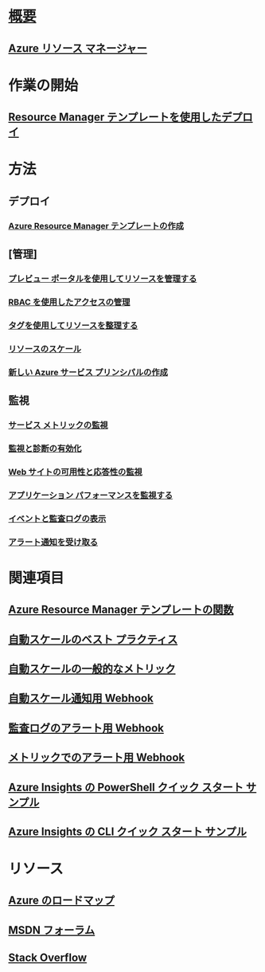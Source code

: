 

# [概要](../azure-portal-overview.md)


## [Azure リソース マネージャー](../azure-resource-manager/resource-group-overview.md)



# 作業の開始


## [Resource Manager テンプレートを使用したデプロイ](../azure-resource-manager/resource-group-template-deploy.md)



# 方法


## デプロイ


### [Azure Resource Manager テンプレートの作成](../azure-resource-manager/resource-group-authoring-templates.md)



## [管理]


### [プレビュー ポータルを使用してリソースを管理する](../azure-resource-manager/resource-group-portal.md)


### [RBAC を使用したアクセスの管理](../active-directory/role-based-access-control-configure.md)


### [タグを使用してリソースを整理する](../azure-resource-manager/resource-group-using-tags.md)


### [リソースのスケール](../monitoring-and-diagnostics/insights-how-to-scale.md)


### [新しい Azure サービス プリンシパルの作成](../azure-resource-manager/resource-group-create-service-principal-portal.md)


## 監視


### [サービス メトリックの監視](../monitoring-and-diagnostics/insights-how-to-customize-monitoring.md)


### [監視と診断の有効化](../monitoring-and-diagnostics/insights-how-to-use-diagnostics.md)


### [Web サイトの可用性と応答性の監視](../application-insights/app-insights-monitor-web-app-availability.md)


### [アプリケーション パフォーマンスを監視する](../application-insights/app-insights-azure-web-apps.md)


### [イベントと監査ログの表示](../monitoring-and-diagnostics/insights-debugging-with-events.md)


### [アラート通知を受け取る](../monitoring-and-diagnostics/insights-receive-alert-notifications.md)



# 関連項目


## [Azure Resource Manager テンプレートの関数](../azure-resource-manager/resource-group-template-functions.md)


## [自動スケールのベスト プラクティス](../monitoring-and-diagnostics/insights-autoscale-best-practices.md)


## [自動スケールの一般的なメトリック](../monitoring-and-diagnostics/insights-autoscale-common-metrics.md)


## [自動スケール通知用 Webhook](../monitoring-and-diagnostics/insights-autoscale-to-webhook-email.md)


## [監査ログのアラート用 Webhook](../monitoring-and-diagnostics/insights-auditlog-to-webhook-email.md)


## [メトリックでのアラート用 Webhook](../monitoring-and-diagnostics/insights-webhooks-alerts.md)


## [Azure Insights の PowerShell クイック スタート サンプル](../monitoring-and-diagnostics/insights-powershell-samples.md)


## [Azure Insights の CLI クイック スタート サンプル](../monitoring-and-diagnostics/insights-cli-samples.md)



# リソース


## [Azure のロードマップ](https://azure.microsoft.com/roadmap/)


## [MSDN フォーラム](https://social.msdn.microsoft.com/Forums/en-US/home?forum=windowsazuremanagement) 


## [Stack Overflow](http://stackoverflow.com/questions/tagged/azure-management-portal)





